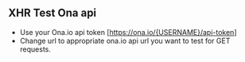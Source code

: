 ## XHR Test Ona api

- Use your Ona.io api token [https://ona.io/{USERNAME}/api-token]
- Change url to appropriate ona.io api url you want to test for GET requests.
